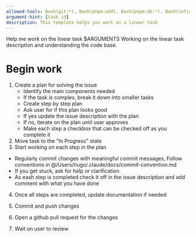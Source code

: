 ```yaml
---
allowed-tools: Bash(git:*), Bash(pnpm:add), Bash(pnpm:db:*), Bash(infisical:run:--:turbo:*), Linear(mcp:*), Linear(linear-server - update_issue), GitHub(mcp:create_pull_request)
argument-hint: [task_id]
description: This template helps you work on a linear task
---
```


<task>
  Help me work on the linear task $ARGUMENTS
</task>

<focus>
  Working on the linear task description and understanding the code base.
</focus>
<instructions>

# Begin work

1. Create a plan for solving the issue
   - Identify the main components needed
   - If the task is complex, break it down into smaller tasks
   - Create step by step plan
   - Ask user for if this plan looks good
   - If yes update the issue description with the plan
   - If no, iterate on the plan until user approves
   - Make each step a checkbox that can be checked off as you complete it
2. Move task to the "In Progress" state
3. Start working on each step in the plan

- Regularly commit changes with meaningful commit messages, Follow conventions in @/Users/hugo/.claude/docs/commit-convention.md
- If you get stuck, ask for help or clarification
- As eash step is completed check it off in the issue description and add comment with what you have done

4. Once all steps are completed, update documentation if needed
5. Commit and push changes
6. Open a github pull request for the changes
7. Wait on user to review

   </instructions>

